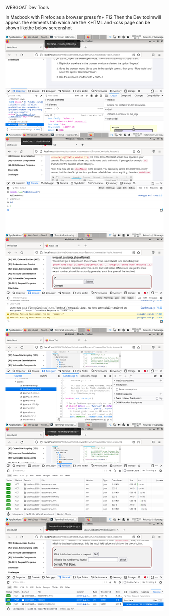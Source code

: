 WEBGOAT Dev Tools

In Macbook with Firefox as a browser  press fn+ F12
Then the Dev toolmwill appear. the elements tab which are the <HTML and <css page can be shown likethe below screenshot

 <img src="https://github.com/rolandogonzagajr/infosec/blob/main/Screenshots/DevTools_screenshot1.png">

 <img src="https://github.com/rolandogonzagajr/infosec/blob/main/Screenshots/DevtoolsConsole.png">

 <img src="https://github.com/rolandogonzagajr/infosec/blob/main/Screenshots/DevToolsPhone.png">

 <img src="https://github.com/rolandogonzagajr/infosec/blob/main/Screenshots/DevToolsSources.png">

 <img src="https://github.com/rolandogonzagajr/infosec/blob/main/Screenshots/DevToolsNetwork.png">

 <img src="https://github.com/rolandogonzagajr/infosec/blob/main/Screenshots/DevToolsNetworkDone.png">



